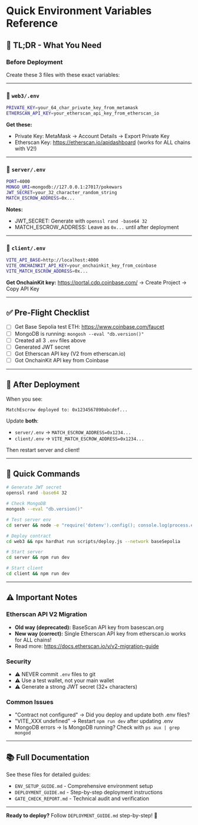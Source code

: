 # Quick Environment Variables Reference

## 🚀 TL;DR - What You Need

### Before Deployment

Create these 3 files with these exact variables:

---

### 📁 `web3/.env`
```bash
PRIVATE_KEY=your_64_char_private_key_from_metamask
ETHERSCAN_API_KEY=your_etherscan_api_key_from_etherscan_io
```

**Get these:**
- Private Key: MetaMask → Account Details → Export Private Key
- Etherscan Key: https://etherscan.io/apidashboard (works for ALL chains with V2!)

---

### 📁 `server/.env`
```bash
PORT=4000
MONGO_URI=mongodb://127.0.0.1:27017/pokewars
JWT_SECRET=your_32_character_random_string
MATCH_ESCROW_ADDRESS=0x...
```

**Notes:**
- JWT_SECRET: Generate with `openssl rand -base64 32`
- MATCH_ESCROW_ADDRESS: Leave as `0x...` until after deployment

---

### 📁 `client/.env`
```bash
VITE_API_BASE=http://localhost:4000
VITE_ONCHAINKIT_API_KEY=your_onchainkit_key_from_coinbase
VITE_MATCH_ESCROW_ADDRESS=0x...
```

**Get OnchainKit key:**
https://portal.cdp.coinbase.com/ → Create Project → Copy API Key

---

## ✅ Pre-Flight Checklist

- [ ] Get Base Sepolia test ETH: https://www.coinbase.com/faucet
- [ ] MongoDB is running: `mongosh --eval "db.version()"`
- [ ] Created all 3 `.env` files above
- [ ] Generated JWT secret
- [ ] Got Etherscan API key (V2 from etherscan.io)
- [ ] Got OnchainKit API key from Coinbase

---

## 🎯 After Deployment

When you see:
```
MatchEscrow deployed to: 0x1234567890abcdef...
```

Update **both**:
- `server/.env` → `MATCH_ESCROW_ADDRESS=0x1234...`
- `client/.env` → `VITE_MATCH_ESCROW_ADDRESS=0x1234...`

Then restart server and client!

---

## 🔧 Quick Commands

```bash
# Generate JWT secret
openssl rand -base64 32

# Check MongoDB
mongosh --eval "db.version()"

# Test server env
cd server && node -e "require('dotenv').config(); console.log(process.env.MATCH_ESCROW_ADDRESS)"

# Deploy contract
cd web3 && npx hardhat run scripts/deploy.js --network baseSepolia

# Start server
cd server && npm run dev

# Start client
cd client && npm run dev
```

---

## ⚠️ Important Notes

### Etherscan API V2 Migration
- **Old way (deprecated):** BaseScan API key from basescan.org
- **New way (correct):** Single Etherscan API key from etherscan.io works for ALL chains!
- Read more: https://docs.etherscan.io/v/v2-migration-guide

### Security
- ⚠️ NEVER commit `.env` files to git
- ⚠️ Use a test wallet, not your main wallet
- ⚠️ Generate a strong JWT secret (32+ characters)

### Common Issues
- "Contract not configured" → Did you deploy and update both .env files?
- "VITE_XXX undefined" → Restart `npm run dev` after updating .env
- MongoDB errors → Is MongoDB running? Check with `ps aux | grep mongod`

---

## 📚 Full Documentation

See these files for detailed guides:
- `ENV_SETUP_GUIDE.md` - Comprehensive environment setup
- `DEPLOYMENT_GUIDE.md` - Step-by-step deployment instructions
- `GATE_CHECK_REPORT.md` - Technical audit and verification

---

**Ready to deploy?** Follow `DEPLOYMENT_GUIDE.md` step-by-step! 🚀

